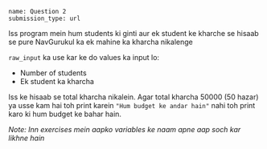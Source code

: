 ```ngMeta
name: Question 2
submission_type: url
```

Iss program mein hum students ki ginti aur ek student ke kharche se hisaab se pure NavGurukul ka ek mahine ka kharcha nikalenge

`raw_input` ka use kar ke do values ka input lo:

* Number of students
* Ek student ka kharcha

Iss ke hisaab se total kharcha nikalein. Agar total kharcha 50000 (50 hazar) ya usse kam hai toh print karein `"Hum budget ke andar hain"` nahi toh print karo ki hum budget ke bahar hain.

*Note: Inn exercises mein aapko variables ke naam apne aap soch kar likhne hain*
